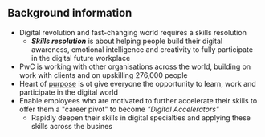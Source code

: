 ## Background information
* Digital revolution and fast-changing world requires a skills resolution
    * ***Skills resolution*** is about helping people build their digital awareness, emotional intelligence and creativity to fully participate in the digital future workplace
* PwC is working with other organisations across the world, building on work with clients and on upskilling 276,000 people
* Heart of [purpose](https://www.pwc.com/gx/en/about/purpose-values-and-behaviours.html) is ot give everyone the opportunity to learn, work and participate in the digital world
* Enable employees who are motivated to further accelerate their skills to offer them a "career pivot" to become *"Digital Accelerators"*
    * Rapidly deepen their skills in digital specialties and applying these skills across the busines
